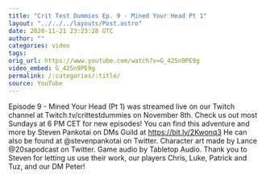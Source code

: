 ```yaml
---
title: "Crit Test Dummies Ep. 9 - Mined Your Head Pt 1"
layout: "../../../layouts/Post.astro"
date: 2020-11-21 23:23:28 UTC
author: ""
categories: video
tags: 
orig_url: https://www.youtube.com/watch?v=G_425n9PE9g
video_embed: G_425n9PE9g
permalink: /:categories/:title/
source: YouTube
---
```

Episode 9 - Mined Your Head (Pt 1) was streamed live on our Twitch channel at Twitch.tv/crittestdummies on November 8th. Check us out most Sundays at 6 PM CET for new episodes! You can find this adventure and more by Steven Pankotai on DMs Guild at https://bit.ly/2Kwonq3 He can also be found at @stevenpankotai on Twitter. Character art made by Lance @20sapodcast on Twitter. Game audio by Tabletop Audio. Thank you to Steven for letting us use their work, our players Chris, Luke, Patrick and Tuz, and our DM Peter!